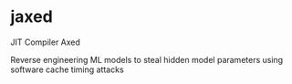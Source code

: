 # jaxed
JIT Compiler Axed

Reverse engineering ML models to steal hidden model parameters using software cache timing attacks